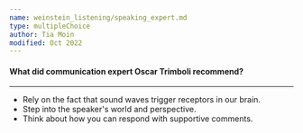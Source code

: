 ```yaml
---
name: weinstein_listening/speaking_expert.md
type: multipleChoice
author: Tia Moin
modified: Oct 2022
---
```


#### What did communication expert Oscar Trimboli recommend?

---

- Rely on the fact that sound waves trigger receptors in our brain.
- Step into the speaker's world and perspective.
- Think about how you can respond with supportive comments.
